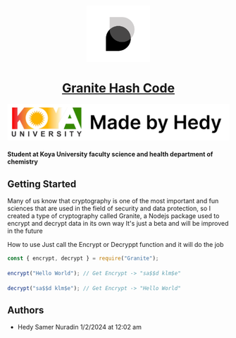 ﻿<p align="center">
  <a href="">
    <picture>
      <img src="./b2.png" height="128">
    </picture>
    <h1 align="center">Granite Hash Code</h1>
  </a>
</p>

<p align="center">
  <a aria-label="Vercel logo" href="https://vercel.com">
    <img src="./public/n3.png">
  </a>
</p>

#### Student at Koya University faculty science and health department of chemistry

## Getting Started

Many of us know that cryptography is one of the most important and fun sciences that are used in the field of security and data protection, so I created a type of cryptography called Granite, a Nodejs package used to encrypt and decrypt data in its own way It's just a beta and will be improved in the future

How to use Just call the Encrypt or Decryppt function and it will do the job

```js
const { encrypt, decrypt } = require("Granite");

encrypt("Hello World"); // Get Encrypt -> "sa$$d klm$e"

decrypt("sa$$d klm$e"); // Get Encrypt -> "Hello World"
```

## Authors

- Hedy Samer Nuradin 1/2/2024 at 12:02 am
